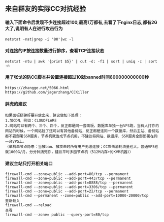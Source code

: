 ## 来自群友的实际CC对抗经验

#### 输入下面命令后发现不少连接超过100,最高1万都有,去看了下nginx日志,都有2G大了,说明有人在进行攻击行为
````
netstat -nat|grep -i '80'|wc -l
````

#### 对连接的IP按连接数量进行排序，查看TCP连接状态
````
netstat -ntu | awk '{print $5}' | cut -d: -f1 | sort | uniq -c | sort -n
````

#### 用了张戈的防CC脚本并设置连接超过10就banned时间600000000000秒
````
https://zhangge.net/5066.html
https://github.com/jagerzhang/CCKiller
````

#### 胖虎的建议
````
如果面板搭建好要开放出来，建议做如下处理：
1.加CDN，例如：CLOUDFLARE
2.网站可以有两个、三个、四个，反正都是同一套面板，数据库单独一台VPS跑，当有人打你的网站的时候，一个网站挂了还可以有其他备份站，反正都是连同一个数据库，然后主站、备份站都不要部署SSR服务，节点机就当成节点机用，不建议将网站、数据库、SSR服务全部部署在同一台VPS上。
（单机单节点隐患：当被ban、被攻击时所有用户无法连接；CC攻击消耗流量也大，普通VPS也就1000G/月，分分钟搞死你，建议平时多囤节点机（512M内存+的KVM机器））
````

#### 建议主站只打开相关端口
````
firewall-cmd --zone=public --add-port=80/tcp --permanent
firewall-cmd --zone=public --add-port=443/tcp --permanent
firewall-cmd --zone=public --add-port=8888/tcp --permanent
firewall-cmd --zone=public --add-port=3306/tcp --permanent
firewall-cmd --zone=public --add-port=22/tcp --permanent
firewall-cmd --permanent --zone=public --add-port=10000-20000/tcp
重新载入
firewall-cmd --reload
查看
firewall-cmd --zone= public --query-port=80/tcp
````

